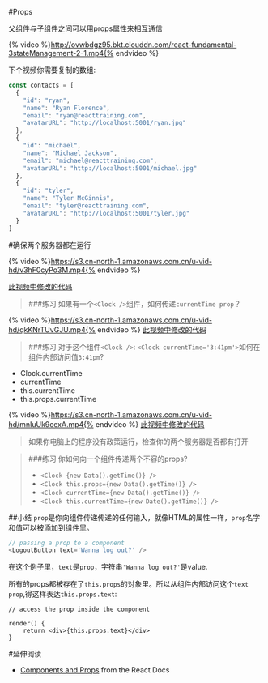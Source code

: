 #Props

父组件与子组件之间可以用props属性来相互通信

{% video %}http://ovwbdgz95.bkt.clouddn.com/react-fundamental-3stateManagement-2-1.mp4{% endvideo %}

下个视频你需要复制的数组:
```js
const contacts = [
  {
    "id": "ryan",
    "name": "Ryan Florence",
    "email": "ryan@reacttraining.com",
    "avatarURL": "http://localhost:5001/ryan.jpg"
  },
  {
    "id": "michael",
    "name": "Michael Jackson",
    "email": "michael@reacttraining.com",
    "avatarURL": "http://localhost:5001/michael.jpg"
  },
  {
    "id": "tyler",
    "name": "Tyler McGinnis",
    "email": "tyler@reacttraining.com",
    "avatarURL": "http://localhost:5001/tyler.jpg"
  }
]
```
#确保两个服务器都在运行

{% video %}https://s3.cn-north-1.amazonaws.com.cn/u-vid-hd/v3hF0cyPo3M.mp4{% endvideo %}

[此视频中修改的代码](https://github.com/udacity/reactnd-contacts-complete/commit/664306f50a05aafe47f4109860e00593fcbf0321)

>###练习
 如果有一个`<Clock />`组件，如何传递`currentTime prop`？

 

{% video %}https://s3.cn-north-1.amazonaws.com.cn/u-vid-hd/qkKNrTUvGJU.mp4{% endvideo %}
[此视频中修改的代码](https://github.com/udacity/reactnd-contacts-complete/commit/eaa138af7d992f05449f524d514ac4224f736ae4)

>###练习
对于这个组件`<Clock />`:
`<Clock currentTime='3:41pm'>`如何在组件内部访问值`3:41pm`?
- Clock.currentTime
- currentTime
- this.currentTime
- this.props.currentTime

{% video %}https://s3.cn-north-1.amazonaws.com.cn/u-vid-hd/mnIuUk9cexA.mp4{% endvideo %}
[此视频中修改的代码](https://github.com/udacity/reactnd-contacts-complete/commit/43add2a640214483b00d9ca491990bb86104501e)

>如果你电脑上的程序没有政策运行，检查你的两个服务器是否都有打开

>###练习
> 你如何向一个组件传递两个不容的props?
> - `<Clock {new Data().getTime()} />`
> - `<Clock this.props={new Data().getTime()} />`
> - `<Clock currentTime={new Data().getTime()} />`
> - `<Clock this.currentTime={new Date().getTime()} />`

##小结
`prop`是你向组件传递传递的任何输入，就像HTML的属性一样，`prop`名字和值可以被添加到组件里。

```js
// passing a prop to a component
<LogoutButton text='Wanna log out?' />
```
在这个例子里，`text`是`prop`，字符串`'Wanna log out?'`是value.

所有的props都被存在了`this.props`的对象里。所以从组件内部访问这个`text prop`,得这样表达`this.props.text`:

```
// access the prop inside the component

render() {
    return <div>{this.props.text}</div>
}

```

#延伸阅读
- [Components and Props](https://facebook.github.io/react/docs/components-and-props.html) from the React Docs